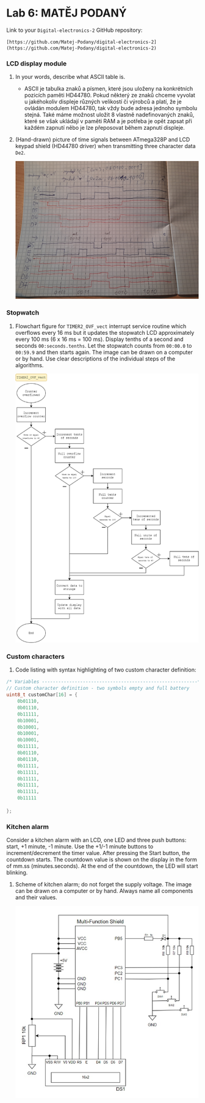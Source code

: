 # Lab 6: MATĚJ PODANÝ

Link to your `Digital-electronics-2` GitHub repository:

	[https://github.com/Matej-Podany/digital-electronics-2](https://github.com/Matej-Podany/digital-electronics-2)


### LCD display module

1. In your words, describe what ASCII table is.
   * ASCII je tabulka znaků a písmen, které jsou uloženy na konkrétních pozicích paměti HD44780. Pokud některý ze znaků chceme vyvolat u jakéhokoliv displeje různých velikostí či výrobců a platí, že je ovládán modulem HD44780, tak vždy bude adresa jednoho symbolu stejná. Také máme možnost uložit 8 vlastně nadefinovaných znaků, které se však ukládají v paměti RAM a je potřeba je opět zapsat při každém zapnutí něbo je lze přeposovat během zapnutí displeje.

2. (Hand-drawn) picture of time signals between ATmega328P and LCD keypad shield (HD44780 driver) when transmitting three character data `De2`.

   ![Figure](https://github.com/Matej-Podany/digital-electronics-2/blob/main/Labs/06-lcd/images/figure.jpg "Figure")


### Stopwatch

1. Flowchart figure for `TIMER2_OVF_vect` interrupt service routine which overflows every 16&nbsp;ms but it updates the stopwatch LCD approximately every 100&nbsp;ms (6 x 16&nbsp;ms = 100&nbsp;ms). Display tenths of a second and seconds `00:seconds.tenths`. Let the stopwatch counts from `00:00.0` to `00:59.9` and then starts again. The image can be drawn on a computer or by hand. Use clear descriptions of the individual steps of the algorithms.

   ![Flowchart](https://github.com/Matej-Podany/digital-electronics-2/blob/main/Labs/06-lcd/images/flowchart.png "Flowchart")


### Custom characters

1. Code listing with syntax highlighting of two custom character definition:

```c
/* Variables ---------------------------------------------------------*/
// Custom character definition - two symbols empty and full battery
uint8_t customChar[16] = {
    0b01110,
	0b01110,
	0b11111,
	0b10001,
	0b10001,
	0b10001,
	0b10001,
	0b11111,
	0b01110,
	0b01110,
	0b11111,
	0b11111,
	0b11111,
	0b11111,
	0b11111,
	0b11111

};
```


### Kitchen alarm

Consider a kitchen alarm with an LCD, one LED and three push buttons: start, +1 minute, -1 minute. Use the +1/-1 minute buttons to increment/decrement the timer value. After pressing the Start button, the countdown starts. The countdown value is shown on the display in the form of mm.ss (minutes.seconds). At the end of the countdown, the LED will start blinking.

1. Scheme of kitchen alarm; do not forget the supply voltage. The image can be drawn on a computer or by hand. Always name all components and their values.

   ![Schematic](https://github.com/Matej-Podany/digital-electronics-2/blob/main/Labs/06-lcd/images/schematic.jpg "Schematic")
